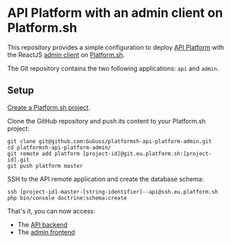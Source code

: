 # API Platform with an admin client on Platform.sh

This repository provides a simple configuration to deploy [API Platform](https://api-platform.com) with the ReactJS [admin client](https://github.com/api-platform/admin) on [Platform.sh](http://platform.sh).

The Git repository contains the two following applications: `api` and `admin`.

## Setup

[Create a Platform.sh project](https://platform.sh/free-trial).

Clone the GitHub repository and push its content to your Platform.sh project:

```
git clone git@github.com:GuGuss/platformsh-api-platform-admin.git
cd platformsh-api-platform-admin/
git remote add platform [project-id]@git.eu.platform.sh:[project-id].git
git push platform master
```

SSH to the API remote application and create the database schema:

```
ssh [project-id]-master-[string-identifier]--api@ssh.eu.platform.sh
php bin/console doctrine:schema:create
```

That's it, you can now access:
* The [API backend](https://api---master-7rqtwti-kpfnplkpyfk2k.eu.platform.sh)
* The [admin frontend](https://master-7rqtwti-kpfnplkpyfk2k.eu.platform.sh)
